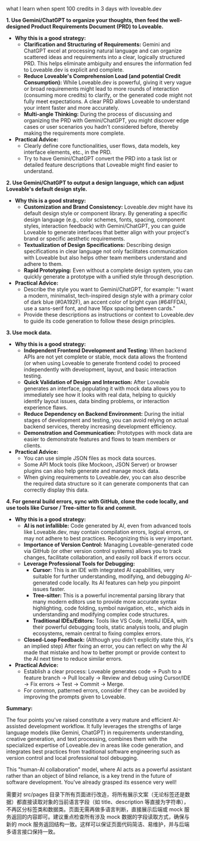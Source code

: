 
what I learn when spent 100 credits in 3 days with loveable.dev



**1. Use Gemini/ChatGPT to organize your thoughts, then feed the well-designed Product Requirements Document (PRD) to Loveable.**

*   **Why this is a good strategy:**
    *   **Clarification and Structuring of Requirements:** Gemini and ChatGPT excel at processing natural language and can organize scattered ideas and requirements into a clear, logically structured PRD. This helps eliminate ambiguity and ensures the information fed to Loveable.dev is explicit and complete.
    *   **Reduce Loveable's Comprehension Load (and potential Credit Consumption):** While Loveable.dev is powerful, giving it very vague or broad requirements might lead to more rounds of interaction (consuming more credits) to clarify, or the generated code might not fully meet expectations. A clear PRD allows Loveable to understand your intent faster and more accurately.
    *   **Multi-angle Thinking:** During the process of discussing and organizing the PRD with Gemini/ChatGPT, you might discover edge cases or user scenarios you hadn't considered before, thereby making the requirements more complete.
*   **Practical Advice:**
    *   Clearly define core functionalities, user flows, data models, key interface elements, etc., in the PRD.
    *   Try to have Gemini/ChatGPT convert the PRD into a task list or detailed feature descriptions that Loveable might find easier to understand.

**2. Use Gemini/ChatGPT to output a design language, which can adjust Loveable's default design style.**

*   **Why this is a good strategy:**
    *   **Customization and Brand Consistency:** Loveable.dev might have its default design style or component library. By generating a specific design language (e.g., color schemes, fonts, spacing, component styles, interaction feedback) with Gemini/ChatGPT, you can guide Loveable to generate interfaces that better align with your project's brand or specific aesthetic requirements.
    *   **Textualization of Design Specifications:** Describing design specifications in clear language not only facilitates communication with Loveable but also helps other team members understand and adhere to them.
    *   **Rapid Prototyping:** Even without a complete design system, you can quickly generate a prototype with a unified style through description.
*   **Practical Advice:**
    *   Describe the style you want to Gemini/ChatGPT, for example: "I want a modern, minimalist, tech-inspired design style with a primary color of dark blue (#0A192F), an accent color of bright cyan (#64FFDA), use a sans-serif font, and have 16px spacing between cards."
    *   Provide these descriptions as instructions or context to Loveable.dev to guide its code generation to follow these design principles.

**3. Use mock data.**

*   **Why this is a good strategy:**
    *   **Independent Frontend Development and Testing:** When backend APIs are not yet complete or stable, mock data allows the frontend (or when using Loveable to generate frontend code) to proceed independently with development, layout, and basic interaction testing.
    *   **Quick Validation of Design and Interaction:** After Loveable generates an interface, populating it with mock data allows you to immediately see how it looks with real data, helping to quickly identify layout issues, data binding problems, or interaction experience flaws.
    *   **Reduce Dependency on Backend Environment:** During the initial stages of development and testing, you can avoid relying on actual backend services, thereby increasing development efficiency.
    *   **Demonstration and Communication:** Prototypes with mock data are easier to demonstrate features and flows to team members or clients.
*   **Practical Advice:**
    *   You can use simple JSON files as mock data sources.
    *   Some API Mock tools (like Mockoon, JSON Server) or browser plugins can also help generate and manage mock data.
    *   When giving requirements to Loveable.dev, you can also describe the required data structure so it can generate components that can correctly display this data.

**4. For general build errors, sync with GitHub, clone the code locally, and use tools like Cursor / Tree-sitter to fix and commit.**

*   **Why this is a good strategy:**
    *   **AI is not infallible:** Code generated by AI, even from advanced tools like Loveable.dev, may contain compilation errors, logical errors, or may not adhere to best practices. Recognizing this is very important.
    *   **Importance of Version Control:** Managing Loveable-generated code via GitHub (or other version control systems) allows you to track changes, facilitate collaboration, and easily roll back if errors occur.
    *   **Leverage Professional Tools for Debugging:**
        *   **Cursor:** This is an IDE with integrated AI capabilities, very suitable for further understanding, modifying, and debugging AI-generated code locally. Its AI features can help you pinpoint issues faster.
        *   **Tree-sitter:** This is a powerful incremental parsing library that many modern editors use to provide more accurate syntax highlighting, code folding, symbol navigation, etc., which aids in understanding and modifying complex code structures.
        *   **Traditional IDEs/Editors:** Tools like VS Code, IntelliJ IDEA, with their powerful debugging tools, static analysis tools, and plugin ecosystems, remain central to fixing complex errors.
    *   **Closed-Loop Feedback:** (Although you didn't explicitly state this, it's an implied step) After fixing an error, you can reflect on why the AI made that mistake and how to better prompt or provide context to the AI next time to reduce similar errors.
*   **Practical Advice:**
    *   Establish a clear process: Loveable generates code -> Push to a feature branch -> Pull locally -> Review and debug using Cursor/IDE -> Fix errors -> Test -> Commit -> Merge.
    *   For common, patterned errors, consider if they can be avoided by improving the prompts given to Loveable.

**Summary:**

The four points you've raised constitute a very mature and efficient AI-assisted development workflow. It fully leverages the strengths of large language models (like Gemini, ChatGPT) in requirements understanding, creative generation, and text processing, combines them with the specialized expertise of Loveable.dev in areas like code generation, and integrates best practices from traditional software engineering such as version control and local professional tool debugging.

This "human-AI collaboration" model, where AI acts as a powerful assistant rather than an object of blind reliance, is a key trend in the future of software development. You've already grasped its essence very well!




需要对 src/pages 目录下所有页面进行改造，将所有展示文案（无论标签还是数据）都直接读取对象的当前语言字段（如 title、description 等直接为字符串），不再区分标签类和数据类。页面无需再做多语言判断，直接展示后端或 mock 服务返回的内容即可。建议重点检查所有涉及 mock 数据的字段读取方式，确保与新的 mock 服务返回结构一致。这样可以保证页面代码简洁、易维护，并与后端多语言接口保持一致。
